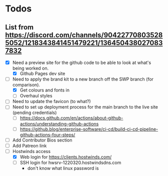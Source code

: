 # Todos

## List from https://discord.com/channels/904227708035285052/1218343841451479221/1364504380270837832
- [x] Need a preview site for the github code to be able to look at what's being worked on.
    - [x] Github Pages dev site
- [ ] Need to apply the brand kit to a new branch off the SWP branch (for comparison).
    - [x] Get colours and fonts in
    - [ ] Overhaul styles
- [ ] Need to update the favicon (to what?)
- [ ] Need to set up deployment process for the main branch to the live site (pending credentials)
    - [ ] https://docs.github.com/en/actions/about-github-actions/understanding-github-actions
    - [ ] https://github.blog/enterprise-software/ci-cd/build-ci-cd-pipeline-github-actions-four-steps/
- [ ] Add Contributor Bios section
- [ ] Add Patreon link
- [ ] Hostwinds access
    - [x] Web login for https://clients.hostwinds.com/
    - [ ] SSH login for hwsrv-1220320.hostwindsdns.com
        - don't know what linux password is
